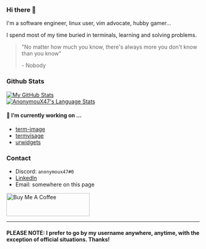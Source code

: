 ### Hi there 👋

I'm a software engineer, linux user, vim advocate, hubby gamer...

I spend most of my time buried in terminals, learning and solving problems.

> "No matter how much you know, there's always more you don't know than you know"
>
> \- Nobody

### Github Stats
<a href="https://github.com/AnonymouX47">
  <img align="center" src="https://github-readme-stats.vercel.app/api?username=AnonymouX47&show_icons=true&theme=dark&hide_title=true" alt="My GitHub Stats" />
</a>
<br>
<a href="https://github.com/AnonymouX47">
  <img align="center" src="https://github-readme-stats.vercel.app/api/top-langs/?username=AnonymouX47&layout=compact&title_color=6aa6f8&text_color=8a919a&icon_color=6aa6f8&bg_color=0e1116&exclude_repo=" alt="AnonymouX47's Language Stats" />
</a>

#### 🔭 I’m currently working on ...
- [term-image](https://github.com/AnonymouX47/term-image)
- [termvisage](https://github.com/AnonymouX47/termvisage)
- [urwidgets](https://github.com/AnonymouX47/urwidgets)

### Contact
- Discord: `anonymoux47#0`
- [LinkedIn](https://www.linkedin.com/in/toluwaleke-ogundipe/)
- Email: somewhere on this page

<a href="https://www.buymeacoffee.com/anonymoux47" target="_blank">
  <img src="https://cdn.buymeacoffee.com/buttons/v2/default-yellow.png" alt="Buy Me A Coffee" style="height: 60px !important;width: 217px !important;" >
</a>

- - -

#### PLEASE NOTE: I prefer to go by my username anywhere, anytime, with the exception of official situations. Thanks!

<!--
- 👯 I’m looking to collaborate on ...
- 🤔 I’m looking for help with ...
- 💬 Ask me about ...
-->
